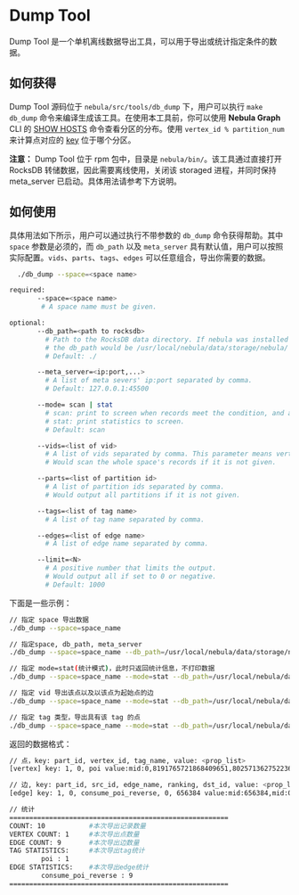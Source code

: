 # Dump Tool

Dump Tool 是一个单机离线数据导出工具，可以用于导出或统计指定条件的数据。

## 如何获得

Dump Tool 源码位于 `nebula/src/tools/db_dump` 下，用户可以执行 `make db_dump` 命令来编译生成该工具。在使用本工具前，你可以使用 **Nebula Graph** CLI 的 [SHOW HOSTS](../../../../../2.query-language/4.statement-syntax/3.utility-statements/show-statements/show-hosts-syntax.md) 命令查看分区的分布。使用 `vertex_id % partition_num` 来计算点对应的 [key](../../../../../1.overview/3.design-and-architecture/2.storage-design.md) 位于哪个分区。

**注意：** Dump Tool 位于 rpm 包中，目录是 `nebula/bin/`。该工具通过直接打开 RocksDB 转储数据，因此需要离线使用，关闭该 storaged 进程，并同时保持 meta_server 已启动。具体用法请参考下方说明。

## 如何使用

具体用法如下所示，用户可以通过执行不带参数的 `db_dump` 命令获得帮助。其中 `space` 参数是必须的，而 `db_path` 以及 `meta_server` 具有默认值，用户可以按照实际配置。`vids`、`parts`、`tags`、`edges` 可以任意组合，导出你需要的数据。

```bash
  ./db_dump --space=<space name>

required:
       --space=<space name>
        # A space name must be given.

optional:
       --db_path=<path to rocksdb>
         # Path to the RocksDB data directory. If nebula was installed in `/usr/local/nebula`,
         # the db_path would be /usr/local/nebula/data/storage/nebula/
         # Default: ./

       --meta_server=<ip:port,...>
         # A list of meta severs' ip:port separated by comma.
         # Default: 127.0.0.1:45500

       --mode= scan | stat
         # scan: print to screen when records meet the condition, and also print statistics to screen in final.
         # stat: print statistics to screen.
         # Default: scan

       --vids=<list of vid>
         # A list of vids separated by comma. This parameter means vertex_id/edge_src_id
         # Would scan the whole space's records if it is not given.

       --parts=<list of partition id>
         # A list of partition ids separated by comma.
         # Would output all partitions if it is not given.

       --tags=<list of tag name>
         # A list of tag name separated by comma.

       --edges=<list of edge name>
         # A list of edge name separated by comma.

       --limit=<N>
         # A positive number that limits the output.
         # Would output all if set to 0 or negative.
         # Default: 1000
```

下面是一些示例：

```bash
// 指定 space 导出数据
./db_dump --space=space_name

// 指定space, db_path, meta_server
./db_dump --space=space_name --db_path=/usr/local/nebula/data/storage/nebula/ --meta_server=127.0.0.1:45513

// 指定 mode=stat(统计模式)，此时只返回统计信息，不打印数据
./db_dump --space=space_name --mode=stat --db_path=/usr/local/nebula/data/storage/nebula/ --meta_server=127.0.0.1:45513

// 指定 vid 导出该点以及以该点为起始点的边
./db_dump --space=space_name --mode=stat --db_path=/usr/local/nebula/data/storage/nebula/ --meta_server=127.0.0.1:45513 --vids=123,456

// 指定 tag 类型，导出具有该 tag 的点
./db_dump --space=space_name --mode=stat --db_path=/usr/local/nebula/data/storage/nebula/ --meta_server=127.0.0.1:45513 --tags=tag1,tag2

```

返回的数据格式：

```bash
// 点，key: part_id, vertex_id, tag_name, value: <prop_list>
[vertex] key: 1, 0, poi value:mid:0,8191765721868409651,8025713627522363385,1993089399535188613,3926276052777355165,5123607763506443893,2990089379644866415,poi_name_0,上海,华东,30.2824,120.016,poi_stat_0,poi_fc_0,poi_sc_0,0,poi_star_0,

// 边, key: part_id, src_id, edge_name, ranking, dst_id, value: <prop_list>
[edge] key: 1, 0, consume_poi_reverse, 0, 656384 value:mid:656384,mid:0,7.19312,mid:656384,3897457441682646732,mun:656384,4038264117233984707,dun:656384,empe:656384,mobile:656384,gender:656384,age:656384,rs:656384,fpd:656384,0.75313,1.34433,fpd:656384,0.03567,7.56212,

// 统计
=======================================================
COUNT: 10           #本次导出记录数量
VERTEX COUNT: 1     #本次导出点数量
EDGE COUNT: 9       #本次导出边数量
TAG STATISTICS:     #本次导出tag统计
        poi : 1
EDGE STATISTICS:    #本次导出edge统计
        consume_poi_reverse : 9
=======================================================
```
